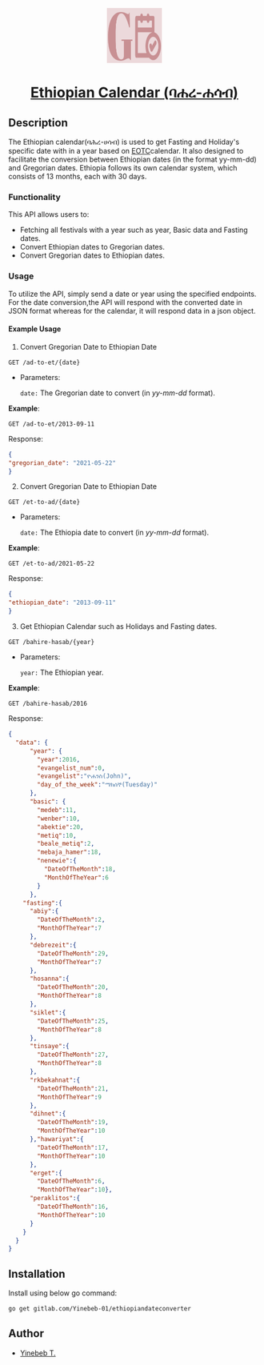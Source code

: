 <p align="center">
<img src="internal/assets/logo_medium.png" alt="logo" width="110" height="110">
</p>
<h1 align="center"><a href="https://pkg.go.dev/gitlab.com/Yinebeb-01/ethiopiandateconverter">Ethiopian Calendar (ባሐረ-ሐሳብ)</a></h1>

## Description
The Ethiopian calendar(ባሕረ-ሀሳብ) is used to get Fasting and Holiday's specific date with in a year based on 
[EOTC]()calendar. It also designed to facilitate the conversion between Ethiopian dates (in the format yy-mm-dd) and 
Gregorian dates. Ethiopia follows its own calendar system, which consists of 13 months, each with 30 days. 

### Functionality
This API allows users to:
* Fetching all festivals with a year such as year, Basic data and Fasting dates.
* Convert Ethiopian dates to Gregorian dates.
* Convert Gregorian dates to Ethiopian dates.

### Usage
To utilize the API, simply send a date or year using the specified endpoints. For the date conversion,the API will 
respond with the converted date in JSON format whereas for the calendar, it will respond data in a json object.

#### Example Usage

1. Convert Gregorian Date to Ethiopian Date

```curl
GET /ad-to-et/{date}
```

* Parameters:

    `date:` The Gregorian date to convert (in _yy-mm-dd_ format).

**Example**:

```curl
GET /ad-to-et/2013-09-11
```

Response:

```json
{
"gregorian_date": "2021-05-22"
}
```

2. Convert Gregorian Date to Ethiopian Date

```curl
GET /et-to-ad/{date}
```

* Parameters:

    `date:` The Ethiopia date to convert (in _yy-mm-dd_ format).

**Example**:
```curl
GET /et-to-ad/2021-05-22
```
Response:
```json
{
"ethiopian_date": "2013-09-11"
}
```

3. Get Ethiopian Calendar such as Holidays and Fasting dates.

```curl
GET /bahire-hasab/{year}
```

* Parameters:

  `year:` The Ethiopian year.

**Example**:

```curl
GET /bahire-hasab/2016
```

Response:

```json
{
  "data": {
      "year": {
        "year":2016,
        "evangelist_num":0,
        "evangelist":"ዮሐንስ(John)",
        "day_of_the_week":"ማክሰኞ(Tuesday)"
      },
      "basic": {
        "medeb":11,
        "wenber":10,
        "abektie":20,
        "metiq":10,
        "beale_metiq":2,
        "mebaja_hamer":18,
        "nenewie":{
          "DateOfTheMonth":18,
          "MonthOfTheYear":6
        }
      },
    "fasting":{
      "abiy":{
        "DateOfTheMonth":2,
        "MonthOfTheYear":7
      },
      "debrezeit":{
        "DateOfTheMonth":29,
        "MonthOfTheYear":7
      },
      "hosanna":{
        "DateOfTheMonth":20,
        "MonthOfTheYear":8
      },
      "siklet":{
        "DateOfTheMonth":25,
        "MonthOfTheYear":8
      },
      "tinsaye":{
        "DateOfTheMonth":27,
        "MonthOfTheYear":8
      },
      "rkbekahnat":{
        "DateOfTheMonth":21,
        "MonthOfTheYear":9
      },
      "dihnet":{
        "DateOfTheMonth":19,
        "MonthOfTheYear":10
      },"hawariyat":{
        "DateOfTheMonth":17,
        "MonthOfTheYear":10
      },
      "erget":{
        "DateOfTheMonth":6,
        "MonthOfTheYear":10},
      "peraklitos":{
        "DateOfTheMonth":16,
        "MonthOfTheYear":10
      }
    }
  }
}
```

## Installation
Install using below go command:
```bash
go get gitlab.com/Yinebeb-01/ethiopiandateconverter
```

## Author
- [Yinebeb T.](https://github.com/Yinebeb-01/)